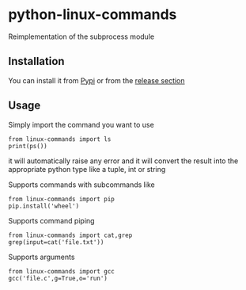 # python-linux-commands
Reimplementation of the subprocess module

## Installation

You can install it from [Pypi](https://pypi.org/project/linux-commands) or from the [release section](https://github.com/RikyIsola/python-linux-commands/releases)

## Usage

Simply import the command you want to use
```python3
from linux-commands import ls
print(ps())
```
it will automatically raise any error and it will convert the result into the appropriate python type like a tuple, int or string

Supports commands with subcommands like
```python3
from linux-commands import pip
pip.install('wheel')
```

Supports command piping
```python3
from linux-commands import cat,grep
grep(input=cat('file.txt'))
```

Supports arguments
```python3
from linux-commands import gcc
gcc('file.c',g=True,o='run')
```
